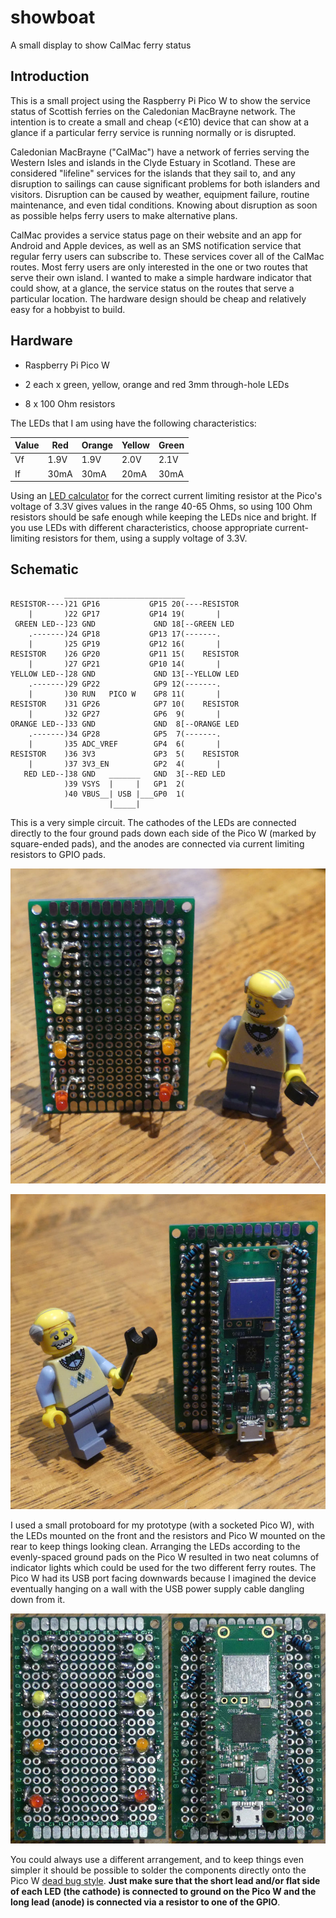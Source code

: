 # showboat

A small display to show CalMac ferry status

## Introduction

This is a small project using the Raspberry Pi Pico W to show the service status of Scottish ferries on the Caledonian MacBrayne network. The intention is to create a small and cheap (<£10) device that can show at a glance if a particular ferry service is running normally or is disrupted.

Caledonian MacBrayne ("CalMac") have a network of ferries serving the Western Isles and islands in the Clyde Estuary in Scotland. These are considered "lifeline" services for the islands that they sail to, and any disruption to sailings can cause significant problems for both islanders and visitors. Disruption can be caused by weather, equipment failure, routine maintenance, and even tidal conditions. Knowing about disruption as soon as possible helps ferry users to make alternative plans.

CalMac provides a service status page on their website and an app for Android and Apple devices, as well as an SMS notification service that regular ferry users can subscribe to. These services cover all of the CalMac routes. Most ferry users are only interested in the one or two routes that serve their own island. I wanted to make a simple hardware indicator that could show, at a glance, the service status on the routes that serve a particular location. The hardware design should be cheap and relatively easy for a hobbyist to build.

## Hardware

- Raspberry Pi Pico W

- 2 each x green, yellow, orange and red 3mm through-hole LEDs

- 8 x 100 Ohm resistors

The LEDs that I am using have the following characteristics:

| Value | Red  | Orange | Yellow | Green |
| ----- | ---- | ------ | ------ | ----- |
| Vf    | 1.9V | 1.9V   | 2.0V   | 2.1V  |
| If    | 30mA | 30mA   | 20mA   | 30mA  |

Using an [LED calculator](http://ledcalc.com/) for the correct current limiting resistor at the Pico's voltage of 3.3V gives values in the range 40-65 Ohms, so using 100 Ohm resistors should be safe enough while keeping the LEDs nice and bright. If you use LEDs with different characteristics, choose appropriate current-limiting resistors for them, using a supply voltage of 3.3V.

## Schematic

```
            ___________________________
RESISTOR----)21 GP16           GP15 20(----RESISTOR
    |       )22 GP17           GP14 19(       |
 GREEN LED--]23 GND             GND 18[--GREEN LED
    .-------)24 GP18           GP13 17(-------.
    |       )25 GP19           GP12 16(       |
RESISTOR    )26 GP20           GP11 15(    RESISTOR
    |       )27 GP21           GP10 14(       |
YELLOW LED--]28 GND             GND 13[--YELLOW LED
    .-------)29 GP22            GP9 12(-------.
    |       )30 RUN   PICO W    GP8 11(       |
RESISTOR    )31 GP26            GP7 10(    RESISTOR
    |       )32 GP27            GP6  9(       |
ORANGE LED--]33 GND             GND  8[--ORANGE LED
    .-------)34 GP28            GP5  7(-------.
    |       )35 ADC_VREF        GP4  6(       |
RESISTOR    )36 3V3             GP3  5(    RESISTOR
    |       )37 3V3_EN          GP2  4(       |
   RED LED--]38 GND   _______   GND  3[--RED LED
            )39 VSYS  |     |   GP1  2(
            )40 VBUS__| USB |___GP0  1(
                      |_____|           
```

This is a very simple circuit. The cathodes of the LEDs are connected directly to the four  ground pads down each side of the Pico W (marked by square-ended pads), and the anodes are connected via current limiting resistors to GPIO pads.

![The front of the prototype with two colums of LEDs](img/prototype-front.jpg)

![The rear of the prototype with the resistors and Pico W](img/prototype-rear.jpg)

I used a small protoboard for my prototype (with a socketed Pico W), with the LEDs mounted on the front and the resistors and Pico W mounted on the rear to keep things looking clean. Arranging the LEDs according to the evenly-spaced ground pads on the Pico W resulted in two neat columns of indicator lights which could be used for the two different ferry routes. The Pico W had its USB port facing downwards because I imagined the device eventually hanging on a wall with the USB power supply cable dangling down from it.

![The prototype board - closeup showing solder joints](img/prototype-board.jpg)

You could always use a different arrangement, and to keep things even simpler it should be possible to solder the components directly onto the Pico W [dead bug style](https://www.instructables.com/Dead-Bug-Prototyping-and-Freeform-Electronics/). **Just make sure that the short lead and/or flat side of each LED (the cathode) is connected to ground on the Pico W and the long lead (anode) is connected via a resistor to one of the GPIO**. 
